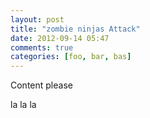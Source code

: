 ```yaml
---
layout: post
title: "zombie ninjas Attack"
date: 2012-09-14 05:47
comments: true
categories: [foo, bar, bas]
---
```


Content please

la la la
